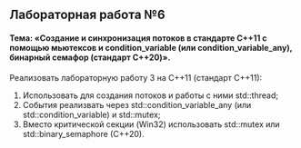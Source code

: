 ## Лабораторная работа №6 ##
#### Тема: «Создание и синхронизация потоков в стандарте C++11 с помощью мьютексов и condition_variable (или сondition_variable_any), бинарный семафор (стандарт C++20)». ####
Реализовать лабораторную работу 3 на C++11 (стандарт C++11):
1. Использовать для создания потоков и работы с ними std::thread;
2. События реализвать через std::condition_variable_any (или std::condition_variable) и std::mutex;
3. Вместо критической секции (Win32) использовать std::mutex или std::binary_semaphore (C++20).
